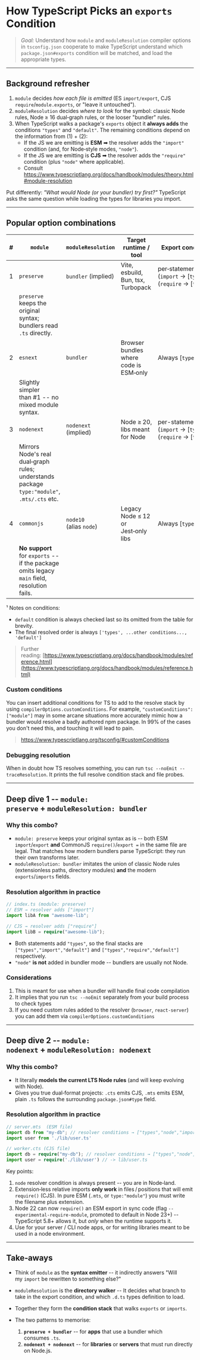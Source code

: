 # How TypeScript Picks an `exports` Condition

> _Goal:_ Understand how `module` and `moduleResolution` compiler options in `tsconfig.json` cooperate to make TypeScript understand which `package.json#exports` condition will be matched, and load the appropriate types.

---

## Background refresher

1. `module` decides _how each file is emitted_ (ES `import/export`, CJS `require`/`module.exports`, or "leave it untouched").
2. `moduleResolution` decides _where to look_ for the symbol: classic Node rules, Node ≥ 16 dual‑graph rules, or the looser "bundler" rules.
3. When TypeScript walks a package's `exports` object it **always adds** the conditions `"types"` and `"default"`.
   The remaining conditions depend on the information from (1) + (2):
   - If the JS we are emitting is **ESM** ➡ the resolver adds the `"import"` condition (and, for Node‑style modes, `"node"`).
   - If the JS we are emitting is **CJS** ➡ the resolver adds the `"require"` condition (plus `"node"` where applicable).
   - Consult https://www.typescriptlang.org/docs/handbook/modules/theory.html#module-resolution

Put differently: _"What would Node (or your bundler) try first?"_
TypeScript asks the same question while loading the types for libraries you import.

---

## Popular option combinations

| #   | `module`                                                                                    | `moduleResolution`      | Target runtime / tool                  | Export conditions considered¹                                                                      |
| --- | ------------------------------------------------------------------------------------------- | ----------------------- | -------------------------------------- | -------------------------------------------------------------------------------------------------- |
| 1   | `preserve`                                                                                  | `bundler` (implied)     | Vite, esbuild, Bun, tsx, Turbopack     | per‑statement: (`import` → [`types`, `import`]) (`require` → [`types`, `require`])                 |
|     | `preserve` keeps the original syntax; bundlers read `.ts` directly.                         |                         |                                        |                                                                                                    |
| 2   | `esnext`                                                                                    | `bundler`               | Browser bundles where code is ESM‑only | Always [`types`, `import`]                                                                         |
|     | Slightly simpler than #1 -- no mixed module syntax.                                         |                         |                                        |                                                                                                    |
| 3   | `nodenext`                                                                                  | `nodenext` (implied)    | Node ≥ 20, libs meant for Node         | per-statement: (`import` → [`types`, `node`, `import`]) (`require` → [`types`, `node`, `require`]) |
|     | Mirrors Node's real dual‑graph rules; understands package `type:"module"`, `.mts/.cts` etc. |                         |                                        |                                                                                                    |
| 4   | `commonjs`                                                                                  | `node10` (alias `node`) | Legacy Node ≤ 12 or Jest‑only libs     | Always [`types`, `require`]                                                                        |
|     | **No support** for `exports` -- if the package omits legacy `main` field, resolution fails. |                         |                                        |                                                                                                    |

¹ Notes on conditions:

- `default` condition is always checked last so its omitted from the table for brevity.
- The final resolved order is always `['types', ...other conditions..., 'default']`

> Further reading: [https://www.typescriptlang.org/docs/handbook/modules/reference.html](https://www.typescriptlang.org/docs/handbook/modules/reference.html)

### Custom conditions

You can insert additional conditions for TS to add to the resolve stack by using `compilerOptions.customConditions`.
For example, `"customConditions": ["module"]` may in some arcane situations more accurately mimic how a bundler would resolve a badly authored npm package.
In 99% of the cases you don't need this, and touching it will lead to pain.

> https://www.typescriptlang.org/tsconfig/#customConditions

### Debugging resolution

When in doubt how TS resolves something, you can run `tsc --noEmit --traceResolution`. It prints the full resolve condition stack and file probes.

---

## Deep dive 1 -- `module: preserve` + `moduleResolution: bundler`

### Why this combo?

- `module: preserve` keeps your original syntax as is -- both ESM `import`/`export` **and** CommonJS `require()`/`export =` in the same file are legal. That matches how modern bundlers parse TypeScript: they run their own transforms later.
- `moduleResolution: bundler` imitates the union of classic Node rules (extensionless paths, directory modules) **and** the modern `exports`/`imports` fields.

### Resolution algorithm in practice

```ts
// index.ts (module: preserve)
// ESM → resolver adds ["import"]
import libA from "awesome-lib";

// CJS → resolver adds ["require"]
import libB = require("awesome-lib");
```

- Both statements add `"types"`, so the final stacks are `["types","import","default"]` and `["types","require","default"]` respectively.
- `"node"` **is not** added in bundler mode -- bundlers are usually not Node.

### Considerations

1. This is meant for use when a bundler will handle final code compilation
2. It implies that you run `tsc --noEmit` separately from your build process to check types
3. If you need custom rules added to the resolver (`browser`, `react-server`) you can add them via `compilerOptions.customConditions`

---

## Deep dive 2 -- `module: nodenext` + `moduleResolution: nodenext`

### Why this combo?

- It literally **models the current LTS Node rules** (and will keep evolving with Node).
- Gives you true dual‑format projects: `.cts` emits CJS, `.mts` emits ESM, plain `.ts` follows the surrounding `package.json#type` field.

### Resolution algorithm in practice

```ts
// server.mts  (ESM file)
import db from "my-db"; // resolver conditions → ["types","node","import"]
import user from './lib/user.ts'

// worker.cts (CJS file)
import db = require("my-db"); // resolver conditions → ["types","node","require"]
import user = require('./lib/user') // -> lib/user.ts
```

Key points:

1. `node` resolver condition is always present -- you are in Node‑land.
2. Extension‑less relative imports **only work** in files / positions that will emit `require()` (CJS). In pure ESM (`.mts`, or `type:"module"`) you must write the filename plus extension.
3. Node 22 can now `require()` an ESM export in sync code (flag `--experimental-require-module`, promoted to default in Node 23+) -- TypeScript 5.8+ allows it, but _only_ when the runtime supports it.
4. Use for your server / CLI node apps, or for writing libraries meant to be used in a node environment.

---

## Take‑aways

- Think of `module` as the **syntax emitter** -- it indirectly answers "Will my `import` be rewritten to something else?"
- `moduleResolution` is the **directory walker** -- It decides what branch to take in the export condition, and which `.d.ts` types definition to load.
- Together they form the **condition stack** that walks `exports` or `imports`.
- The two patterns to memorise:

  1. **`preserve + bundler`** -- for **apps** that use a bundler which consumes `.ts`.
  2. **`nodenext + nodenext`** -- for **libraries** or **servers** that must run directly on Node.js.
